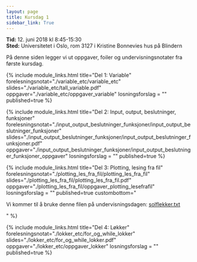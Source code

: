 ```yaml
---
layout: page
title: Kursdag 1
sidebar_link: True
---
```


**Tid:** 12. juni 2018 kl 8:45-15:30  
**Sted:** Universitetet i Oslo, rom 3127 i Kristine Bonnevies hus på Blindern

På denne siden legger vi ut oppgaver, foiler og undervisningsnotater fra første kursdag. 

{% include module_links.html 
title="Del 1: Variable" 
forelesningsnotat="./variable_etc/variable_etc" 
slides="./variable_etc/tall_variable.pdf" 
oppgaver="./variable_etc/oppgaver_variable"
losningsforslag = ""
published=true
%}


{% include module_links.html 
title="Del 2: Input, output, beslutninger, funksjoner" 
forelesningsnotat="./input_output_beslutninger_funksjoner/input_output_beslutninger_funksjoner" 
slides="./input_output_beslutninger_funksjoner/input_output_beslutninger_funksjoner.pdf" 
oppgaver="./input_output_beslutninger_funksjoner/input_output_beslutninger_funksjoner_oppgaver"
losningsforslag = ""
published=true
%}


{% include module_links.html 
title="Del 3: Plotting, lesing fra fil" 
forelesningsnotat="./plotting_les_fra_fil/plotting_les_fra_fil" 
slides="./plotting_les_fra_fil/plotting_les_fra_fil.pdf" 
oppgaver="./plotting_les_fra_fil/oppgaver_plotting_lesefrafil"
losningsforslag = ""
published=true
custombottom="<p>Vi kommer til å bruke denne filen på undervisningsdagen: <a href='plotting_les_fra_fil/solflekker.txt'>solflekker.txt</a></p>"
%}


{% include module_links.html 
title="Del 4: Løkker" 
forelesningsnotat="./lokker_etc/for_og_while_lokker" 
slides="./lokker_etc/for_og_while_lokker.pdf" 
oppgaver="./lokker_etc/oppgaver_lokker"
losningsforslag = ""
published=true
%}

